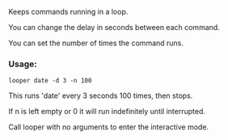 Keeps commands running in a loop.

You can change the delay in seconds between each command.

You can set the number of times the command runs.

### Usage: 

`looper date -d 3 -n 100`

This runs 'date' every 3 seconds 100 times, then stops.

If n is left empty or 0 it will run indefinitely until interrupted.

Call looper with no arguments to enter the interactive mode.